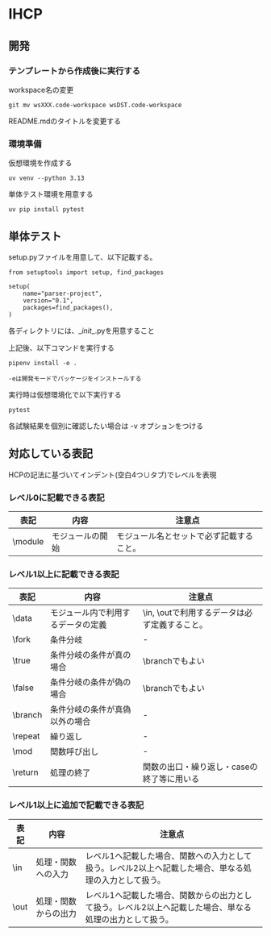 # IHCP

## 開発

### テンプレートから作成後に実行する

workspace名の変更

    git mv wsXXX.code-workspace wsDST.code-workspace

README.mdのタイトルを変更する

### 環境準備

仮想環境を作成する

    uv venv --python 3.13

単体テスト環境を用意する

    uv pip install pytest

## 単体テスト

setup.pyファイルを用意して、以下記載する。

    from setuptools import setup, find_packages

    setup(
        name="parser-project",
        version="0.1",
        packages=find_packages(),
    )

各ディレクトリには、\__init__.pyを用意すること

上記後、以下コマンドを実行する

    pipenv install -e .

    -eは開発モードでパッケージをインストールする

実行時は仮想環境化で以下実行する

    pytest

各試験結果を個別に確認したい場合は -v オプションをつける

## 対応している表記

HCPの記法に基づいてインデント(空白4つ∪タブ)でレベルを表現

### レベル0に記載できる表記

表記 | 内容 | 注意点
---| --- | ---
\module | モジュールの開始 | モジュール名とセットで必ず記載すること。

### レベル1以上に記載できる表記

表記 | 内容 | 注意点
---| --- | ---
\data | モジュール内で利用するデータの定義 | \in, \outで利用するデータは必ず定義すること。
\fork | 条件分岐 | -
\true | 条件分岐の条件が真の場合 | \branchでもよい
\false | 条件分岐の条件が偽の場合 | \branchでもよい
\branch | 条件分岐の条件が真偽以外の場合 | -
\repeat | 繰り返し | -
\mod | 関数呼び出し | -
\return | 処理の終了 | 関数の出口・繰り返し・caseの終了等に用いる

### レベル1以上に追加で記載できる表記

表記 | 内容 | 注意点
---| --- | ---
\in | 処理・関数への入力 | レベル1へ記載した場合、関数への入力として扱う。レベル2以上へ記載した場合、単なる処理の入力として扱う。
\out | 処理・関数からの出力 | レベル1へ記載した場合、関数からの出力として扱う。レベル2以上へ記載した場合、単なる処理の出力として扱う。
